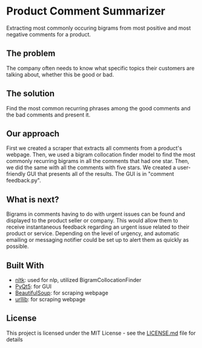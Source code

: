 # Product Comment Summarizer

Extracting most commonly occuring bigrams from most positive and most negative comments for a product.

## The problem

The company often needs to know what specific topics their customers are talking about, whether this be good or bad.

## The solution

Find the most common recurring phrases among the good comments and the bad comments and present it.

## Our approach

First we created a scraper that extracts all comments from a product's webpage. Then, we used a bigram collocation finder model to find the most commonly recurring bigrams in all the comments that had one star. Then, we did the same with all the comments with five stars. We created a user-friendly GUI that presents all of the results.
The GUI is in "comment feedback.py".

## What is next?

Bigrams in comments having to do with urgent issues can be found and displayed to the product seller or company. This would allow them to receive instantaneous feedback regarding an urgent issue related to their product or service. Depending on the level of urgency, and automatic emailing or messaging notifier could be set up to alert them as quickly as possible.

## Built With

* [nltk](https://www.nltk.org/): used for nlp, utilized BigramCollocationFinder
* [PyQt5](https://pypi.org/project/PyQt5/): for GUI
* [BeautifulSoup](https://www.crummy.com/software/BeautifulSoup/bs4/doc/): for scraping webpage
* [urllib](https://docs.python.org/3/library/urllib.html): for scraping webpage

## License

This project is licensed under the MIT License - see the [LICENSE.md](LICENSE.md) file for details

